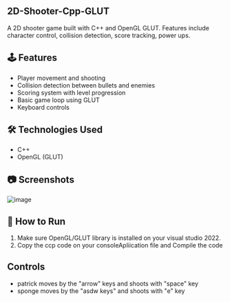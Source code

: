 ## 2D-Shooter-Cpp-GLUT
A 2D shooter game built with C++ and OpenGL GLUT. Features include character control, collision detection, score tracking, power ups.

## 🕹️ Features
- Player movement and shooting
- Collision detection between bullets and enemies
- Scoring system with level progression
- Basic game loop using GLUT
- Keyboard controls

## 🛠️ Technologies Used
- C++
- OpenGL (GLUT)

## 📷 Screenshots
![image](https://github.com/user-attachments/assets/69c2b83e-63e3-47fb-8ef2-1d70cf57d598)


## 🚀 How to Run
1. Make sure OpenGL/GLUT library is installed on your visual studio 2022.
2. Copy the ccp code on your consoleApliication file and Compile the code

## Controls
- patrick moves by the "arrow" keys and shoots with "space" key
- sponge moves by the "asdw keys" and shoots with "e" key


